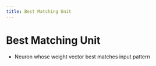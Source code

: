 ```yaml
---
title: Best Matching Unit
---
```


# Best Matching Unit
- Neuron whose weight vector best matches input pattern





